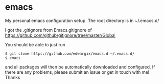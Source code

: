 # emacs
My personal emacs configuration setup. The root directory is in ~/.emacs.d/

I got the .gitignore from Emacs.gitignore of
https://github.com/github/gitignore/tree/master/Global

You should be able to just run

    $ git clone https://github.com/edwargix/emacs.d ~/.emacs.d/
    $ emacs

and all packages will then be automatically downloaded and configured. If there
are any problems, please submit an issue or get in touch with me! Thanks
